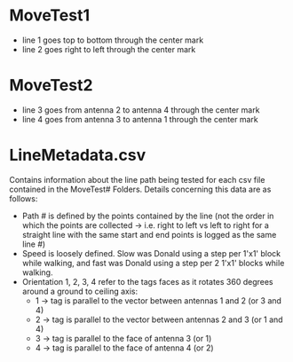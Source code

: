 # MoveTest1 
 - line 1 goes top to bottom through the center mark
 - line 2 goes right to left through the center mark
# MoveTest2
 - line 3 goes from antenna 2 to antenna 4 through the center mark
 - line 4 goes from antenna 3 to antenna 1 through the center mark


# LineMetadata.csv 
Contains information about the line path being tested for each csv file contained in the MoveTest# Folders.
Details concerning this data are as follows:
 - Path # is defined by the points contained by the line (not the order in which the points are collected -> i.e. right to left vs left to right for a straight line with the same start and end points is logged as the same line #)
 - Speed is loosely defined. Slow was Donald using a step per 1'x1' block while walking, and fast was Donald using a step per 2 1'x1' blocks while walking.
 - Orientation 1, 2, 3, 4 refer to the tags faces as it rotates 360 degrees around a ground to ceiling axis:
   - 1 -> tag is parallel to the vector between antennas 1 and 2 (or 3 and 4)
   - 2 -> tag is parallel to the vector between antennas 2 and 3 (or 1 and 4)
   - 3 -> tag is parallel to the face of antenna 3 (or 1)
   - 4 -> tag is parallel to the face of antenna 4 (or 2)
  
   

